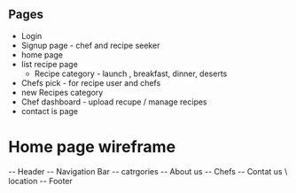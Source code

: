 ##  Pages 
- Login
- Signup page - chef and recipe seeker
- home page
- list recipe page
    - Recipe category - launch , breakfast, dinner, deserts
- Chefs pick - for recipe user and chefs
- new Recipes category 
- Chef dashboard - upload recupe / manage recipes 
- contact is page

# Home page wireframe
-- Header
-- Navigation Bar
-- catrgories
-- About us
-- Chefs 
-- Contat us \\ location
-- Footer 

